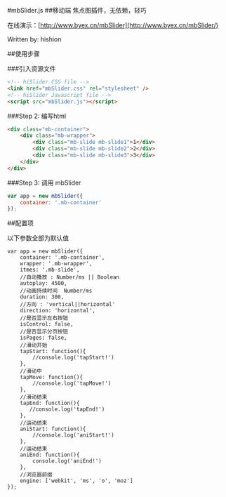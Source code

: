 
#mbSlider.js
##移动端 焦点图插件，无依赖，轻巧


在线演示：[http://www.byex.cn/mbSlider](http://www.byex.cn/mbSlider/)

Written by: hishion

##使用步骤

###引入资源文件


```html
<!-- hiSlider CSS file -->
<link href="mbSlider.css" rel="stylesheet" />
<!-- hiSlider Javascript file -->
<script src="mbSlider.js"></script>
```

###Step 2: 编写html

```html
<div class="mb-container">
    <div class="mb-wrapper">
        <div class="mb-slide mb-slide1">1</div>
        <div class="mb-slide mb-slide2">2</div>
        <div class="mb-slide mb-slide3">3</div>
    </div>
</div>
```

###Step 3: 调用 mbSlider 

```javascript
var app = new mbSlider({
    container: '.mb-container'
});
```

##配置项

以下参数全部为默认值
```
var app = new mbSlider({
    container: '.mb-container',
    wrapper: '.mb-wrapper',
    itmes: '.mb-slide',
    //自动播放 : Number/ms || Boolean
    autoplay: 4500,
    //动画持续时间  Number/ms
    duration: 300,
    //方向 : 'vertical||horizontal'
    direction: 'horizontal',
    //是否显示左右按钮
    isControl: false,
    //是否显示分页按钮
    isPages: false,
    //滑动开始
    tapStart: function(){
        //console.log('tapStart!')
    },
    //滑动中
    tapMove: function(){
        //console.log('tapMove!')
    },
    //滑动结束
    tapEnd: function(){
       //console.log('tapEnd!')
    },
    //运动结束
    aniStart: function(){
        //console.log('aniStart!')
    },
    //运动结束
    aniEnd: function(){
        console.log('aniEnd!')
    },
    //浏览器前缀
    engine: ['webkit', 'ms', 'o', 'moz']
});
```

